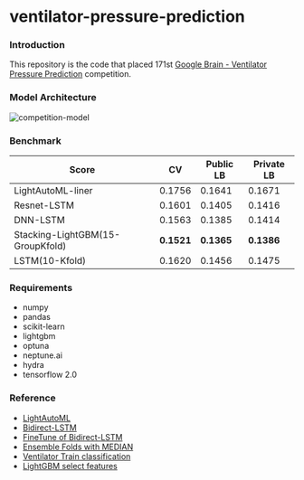 # ventilator-pressure-prediction

### Introduction
This repository is the code that placed 171st [Google Brain - Ventilator Pressure Prediction](https://www.kaggle.com/c/ventilator-pressure-prediction) competition.

### Model Architecture
![competition-model](https://user-images.githubusercontent.com/46340424/140250859-3b96c624-27a1-40d1-8065-3327f5cf7f48.png)

### Benchmark
|Score|CV|Public LB|Private LB|
|-----|--|------|-------|
|LightAutoML-liner|0.1756|0.1641|0.1671|
|Resnet-LSTM|0.1601|0.1405|0.1416|
|DNN-LSTM|0.1563|0.1385|0.1414|
|Stacking-LightGBM(15-GroupKfold)|**0.1521**|**0.1365**|**0.1386**|
|LSTM(10-Kfold)|0.1620|0.1456|0.1475|


### Requirements
+ numpy
+ pandas
+ scikit-learn
+ lightgbm
+ optuna
+ neptune.ai
+ hydra
+ tensorflow 2.0


### Reference
+ [LightAutoML](https://www.kaggle.com/tsano430/lightautoml-bidirectional-lstm)
+ [Bidirect-LSTM](https://www.kaggle.com/tsano430/tensor-bidirect-lstm-n-splits-10)
+ [FineTune of Bidirect-LSTM](https://www.kaggle.com/tenffe/finetune-of-tensorflow-bidirectional-lstm)
+ [Ensemble Folds with MEDIAN](https://www.kaggle.com/cdeotte/ensemble-folds-with-median-0-153)
+ [Ventilator Train classification](https://www.kaggle.com/takamichitoda/ventilator-train-classification)
+ [LightGBM select features](https://www.kaggle.com/alexxanderlarko/lgbm-sel-feat-1)
